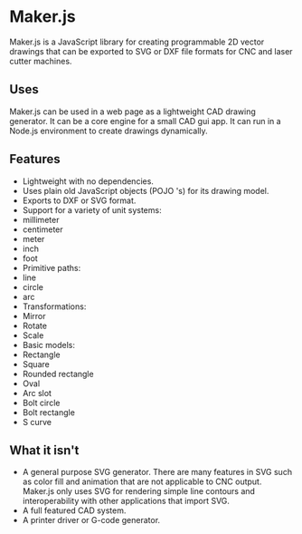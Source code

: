 # Maker.js
Maker.js is a JavaScript library for creating programmable 2D vector drawings that can be exported to SVG or DXF file formats for CNC and laser cutter machines.

## Uses
Maker.js can be used in a web page as a lightweight CAD drawing generator. It can be a core engine for a small CAD gui app. It can run in a Node.js environment to create drawings dynamically.

## Features
* Lightweight with no dependencies.
* Uses plain old JavaScript objects (POJO 's) for its drawing model.
* Exports to DXF or SVG format.
* Support for a variety of unit systems:
 * millimeter
 * centimeter
 * meter
 * inch
 * foot
* Primitive paths:
 * line
 * circle
 * arc
* Transformations:
 * Mirror
 * Rotate
 * Scale
* Basic models:
 * Rectangle
 * Square
 * Rounded rectangle
 * Oval
 * Arc slot
 * Bolt circle
 * Bolt rectangle
 * S curve

## What it isn't
* A general purpose SVG generator. There are many features in SVG such as color fill and animation that are not applicable to CNC output. Maker.js only uses SVG for rendering simple line contours and interoperability with other applications that import SVG.
* A full featured CAD system.
* A printer driver or G-code generator.
